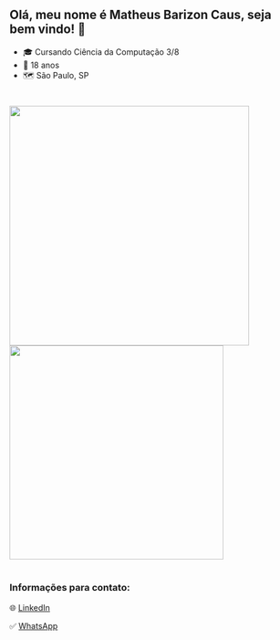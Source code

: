 ## Olá, meu nome é Matheus Barizon Caus, seja bem vindo! 👀

  - 🎓 Cursando Ciência da Computação 3/8
  - 🥳 18 anos
  - 🗺 São Paulo, SP

#

<a href="https://github.com/MBCaus">
  <img width="420px" align="center" src="https://github-readme-stats.vercel.app/api?username=MBCaus&show_icons=true&theme=dark" />
  <img width="375px" align="center" src="https://github-readme-stats.vercel.app/api/top-langs/?username=MBCaus&layout=compact&theme=dark" />
</a>

#

### Informações para contato:

🌐 [LinkedIn](https://www.linkedin.com/in/matheus-barizon-caus-7237a8258/)

✅ [WhatsApp](https://wa.me/5511920035343)
